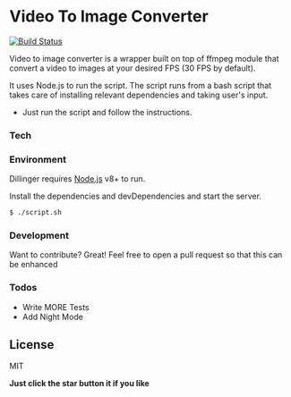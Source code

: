 # Video To Image Converter


[![Build Status](https://travis-ci.org/joemccann/dillinger.svg?branch=master)](https://travis-ci.org/joemccann/dillinger)

Video to image converter is a wrapper built on top of ffmpeg module that convert a video to images at your desired FPS (30 FPS by default). 

It uses Node.js to run the script. The script runs from a bash script that takes care of installing relevant dependencies and taking user's input.
 
 - Just run the script and follow the instructions.


### Tech




### Environment

Dillinger requires [Node.js](https://nodejs.org/) v8+ to run.

Install the dependencies and devDependencies and start the server.

```sh
$ ./script.sh
```


### Development

Want to contribute? Great!
Feel free to open a pull request so that this can be enhanced

### Todos

 - Write MORE Tests
 - Add Night Mode

License
----

MIT


**Just click the star button it if you like**


